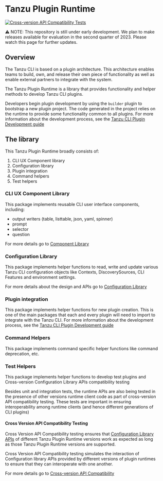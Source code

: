# Tanzu Plugin Runtime

[![Cross-version API Compatibility Tests](https://github.com/vmware-tanzu/tanzu-plugin-runtime/actions/workflows/compatibility_tests.yaml/badge.svg?event=push)](https://github.com/vmware-tanzu/tanzu-plugin-runtime/actions/workflows/compatibility_tests.yaml?query=event:push+branch:main)

:warning: NOTE: This repository is still under early development. We plan to
make releases available for evaluation in the second quarter of 2023.  Please
watch this page for further updates.

## Overview

The Tanzu CLI is based on a plugin architecture. This architecture enables
teams to build, own, and release their own piece of functionality as well as
enable external partners to integrate with the system.

The Tanzu Plugin Runtime is a library that provides functionality and helper
methods to develop Tanzu CLI plugins.

Developers begin plugin development by using the `builder` plugin to bootstrap
a new plugin project. The code generated in the project relies on the runtime
to provide some functionality common to all plugins. For more information about
the development process, see the <!-- (VVV update link) --> [Tanzu CLI Plugin Development guide](https://github.com/vuil/tanzu-cli/blob/docs-draft/docs/plugindev/main.md)

## The library

This Tanzu Plugin Runtime broadly consists of:

1. CLI UX Component library
2. Configuration library
3. Plugin integration
4. Command helpers
5. Test helpers

### CLI UX Component Library

This package implements reusable CLI user interface components, including:

- output writers (table, listtable, json, yaml, spinner)
- prompt
- selector
- question

For more details go to [Component Library](component/README.md)

### Configuration Library

This package implements helper functions to read, write and update various
Tanzu CLI configuration objects like Contexts, DiscoverySources, CLI
Features and environment settings.

For more details about the design and APIs go to [Configuration Library](docs/config.md)

### Plugin integration

This package implements helper functions for new plugin creation. This is one
of the main packages that each and every plugin will need to import to
integrate with the Tanzu CLI. For more information about
the development process, see the <!-- (VVV update link) --> [Tanzu CLI Plugin Development guide](https://github.com/vuil/tanzu-cli/blob/docs-draft/docs/dev/main.md)

### Command Helpers

This package implements command specific helper functions like command deprecation, etc.

### Test Helpers

This package implements helper functions to develop test plugins and Cross-version Configuration Library APIs compatibility testing

Besides unit and integration tests, the runtime APIs are also being tested
in the presence of other versions runtime client code as part of cross-version API compatibility testing.
These tests are important in ensuring interoperability among runtime clients (and hence
different generations of CLI plugins)

#### Cross Version API Compatibility Testing

Cross Version API Compatibility testing ensures that [Configuration
Library APIs](docs/config.md) of different Tanzu Plugin Runtime versions work as
expected as long as those Tanzu Plugin Runtime versions are supported.

Cross Version API Compatibility testing simulates the interaction of Configuration library APIs
provided by different versions of plugin runtimes to ensure that they can
interoperate with one another.

For more details go to [Cross-version API Compatibility](test/compatibility/docs/cross-version-api-compatibility.md)
